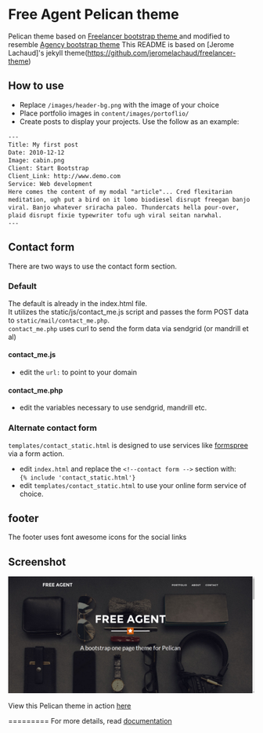Free Agent Pelican theme
=========================

Pelican theme based on [Freelancer bootstrap theme ](http://ironsummitmedia.github.io/startbootstrap-freelancer/) and modified to resemble [Agency bootstrap theme](http://ironsummitmedia.github.io/startbootstrap-agency/)
This README is based on [Jerome Lachaud]'s jekyll theme(https://github.com/jeromelachaud/freelancer-theme)

## How to use
 - Replace `/images/header-bg.png` with the image of your choice
 - Place portfolio images in `content/images/portoflio/`
 - Create posts to display your projects. Use the follow as an example:

```
---
Title: My first post
Date: 2010-12-12
Image: cabin.png
Client: Start Bootstrap
Client_Link: http://www.demo.com
Service: Web development
Here comes the content of my modal "article"... Cred flexitarian meditation, ugh put a bird on it lomo biodiesel disrupt freegan banjo viral. Banjo whatever sriracha paleo. Thundercats hella pour-over, plaid disrupt fixie typewriter tofu ugh viral seitan narwhal.
---  
```


## Contact form
There are two ways to use the contact form section.  
### Default
The default is already in the index.html file.  
It utilizes the static/js/contact_me.js script and passes the form  POST data to `static/mail/contact_me.php`.  
`contact_me.php` uses curl to send the form data via sendgrid (or mandrill et al)
#### contact_me.js
 - edit the `url:` to point to your domain  

#### contact_me.php
 - edit the variables necessary to use sendgrid, mandrill etc.

### Alternate contact form
 `templates/contact_static.html` is designed to use services like [formspree](http://formspree.io) via a form action.  
  - edit `index.html` and replace the `<!--contact form -->` section with:  
   `{% include 'contact_static.html'}`  
  - edit `templates/contact_static.html` to use your online form service of choice.

## footer  
The footer uses font awesome icons for the social links  


## Screenshot
![screenshot](/screenshot-freeagent.png)  

View this Pelican theme in action [here](http://callmefish.com)




=========
For more details, read [documentation](http://pelican.readthedocs.org)
